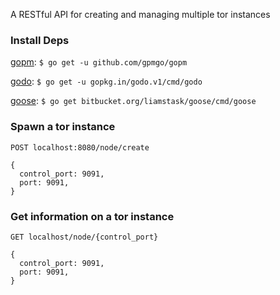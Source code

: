 A RESTful API for creating and managing multiple tor instances

### Install Deps
[gopm](https://github.com/gpmgo/gopm):
`$ go get -u github.com/gpmgo/gopm`

[godo](https://github.com/go-godo/godo):
`$ go get -u gopkg.in/godo.v1/cmd/godo`

[goose](https://bitbucket.org/liamstask/goose):
`$ go get bitbucket.org/liamstask/goose/cmd/goose`

### Spawn a tor instance
`POST localhost:8080/node/create`

```
{
  control_port: 9091,
  port: 9091,
}
```

### Get information on a tor instance
`GET localhost/node/{control_port}`

```
{
  control_port: 9091,
  port: 9091,
}
```
